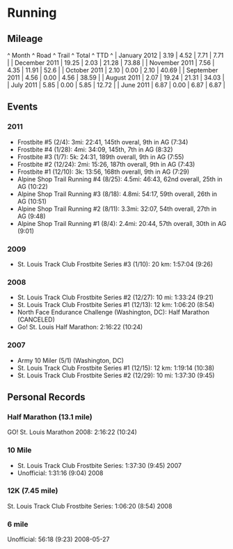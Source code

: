 # Running

## Mileage

^ Month ^ Road ^ Trail ^ Total ^ TTD ^
| January 2012 | 3.19 | 4.52 | 7.71 | 7.71 |
| December 2011 | 19.25 | 2.03 | 21.28 | 73.88 |
| November 2011 | 7.56 | 4.35 | 11.91 | 52.6 |
| October 2011 | 2.10 | 0.00 | 2.10 | 40.69 | 
| September 2011 | 4.56 | 0.00 | 4.56 | 38.59 |
| August 2011 | 2.07 | 19.24 | 21.31 | 34.03 |
| July 2011 | 5.85 | 0.00 | 5.85 | 12.72 |
| June 2011 | 6.87 | 0.00 | 6.87 | 6.87 |

## Events

### 2011

  * Frostbite #5 (2/4): 3mi: 22:41, 145th overal, 9th in AG (7:34)
  * Frostbite #4 (1/28): 4mi: 34:09, 145th, 7th in AG (8:32)
  * Frostbite #3 (1/7): 5k: 24:31, 189th overall, 9th in AG (7:55)
  * Frostbite #2 (12/24): 2mi: 15:26, 187th overall, 9th in AG (7:43)
  * Frostbite #1 (12/10): 3k: 13:56, 168th overall, 9th in AG (7:29)
  * Alpine Shop Trail Running #4 (8/25): 4.5mi: 46:43, 62nd overall, 25th in AG (10:22)
  * Alpine Shop Trail Running #3 (8/18): 4.8mi: 54:17, 59th overall, 26th in AG (10:51)
  * Alpine Shop Trail Running #2 (8/11): 3.3mi: 32:07, 54th overall, 27th in AG (9:48)
  * Alpine Shop Trail Running #1 (8/4): 2.4mi: 20:44, 57th overall, 30th in AG (9:01)

### 2009

  * St. Louis Track Club Frostbite Series #3 (1/10): 20 km: 1:57:04 (9:26)

### 2008

  * St. Louis Track Club Frostbite Series #2 (12/27): 10 mi: 1:33:24 (9:21)
  * St. Louis Track Club Frostbite Series #1 (12/13): 12 km: 1:06:20 (8:54)
  * North Face Endurance Challenge (Washington, DC): Half Marathon (CANCELED)
  * Go! St. Louis Half Marathon: 2:16:22 (10:24)

### 2007

  * Army 10 Miler (5/1) (Washington, DC)
  * St. Louis Track Club Frostbite Series #1 (12/15): 12 km: 1:19:14 (10:38)
  * St. Louis Track Club Frostbite Series #2 (12/29): 10 mi: 1:37:30 (9:45)

## Personal Records

### Half Marathon (13.1 mile)

GO! St. Louis Marathon 2008: 2:16:22 (10:24)

### 10 Mile

  * St. Louis Track Club Frostbite Series: 1:37:30 (9:45) 2007
  * Unofficial: 1:31:16 (9:04) 2008

### 12K (7.45 mile)

St. Louis Track Club Frostbite Series: 1:06:20 (8:54) 2008

### 6 mile

Unofficial: 56:18 (9:23) 2008-05-27


